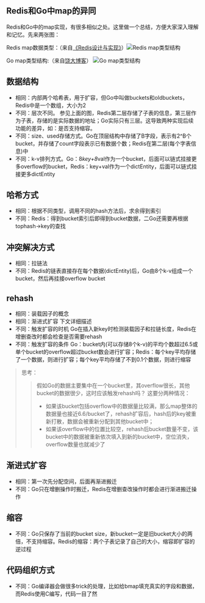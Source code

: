 ## Redis和Go中map的异同

Redis和Go中的map实现，有很多相似之处。这里做一个总结，方便大家深入理解和记忆。先来两张图：

Redis map数据类型：（来自[《Redis设计与实现》](http://redisbook.com/index.html)）![Redis map类型结构](D:\www\Snail\Go专题系列\book\images\19f4f05e7b4dc9a0e1a2d631be8fb8b6.png)

Go map类型结构:（来自[饶大博客](https://qcrao.com/2019/05/22/dive-into-go-map/)）
![Go map类型结构](D:\www\Snail\Go专题系列\book\images\b0ee1586baa21740d2568debdfd27f9f.png)

## 数据结构

- 相同：内部两个哈希表，用于扩容，但Go中叫做buckets和oldbuckets，Redis中是一个数组，大小为2
- 不同：层次不同。 参见上面的图，Redis第二层存储了子表的信息，第三层作为子表，存储的是实际数据的地址；Go实际只有三层。这导致两种实现后续功能的差异，如：是否支持缩容。
- 不同：size、used存储方式。Go在顶层结构中存储了B字段，表示有2^B个bucket，并存储了count字段表示已有数据个数；Redis在第二层(每个字表信息)中
- 不同：k-v排列方式。Go：8*key+8*val作为一个bucket，后面可以链式挂接更多overflow的bucket，Redis：key+val作为一个dictEntity，后面可以链式挂接更多dictEntity

## 哈希方式

- 相同：根据不同类型，调用不同的hash方法后，求余得到索引
- 不同：Redis：得到bucket索引后即得到bucket数据，二Go还需要再根据tophash->key的查找

## 冲突解决方式

- 相同：拉链法
- 不同：Redis的链表直接存在每个数据(dictEntity)后，Go由8个k-v组成一个bucket，然后再挂接overflow bucket

## rehash

- 相同：装载因子的概念
- 相同：渐进式扩容 下文详细描述
- 不同：触发扩容的时机 Go在插入新key时检测装载因子和拉链长度，Redis在增删查改时都会检查是否需要rehash
- 不同：触发扩容的条件 Go：bucket内(可以存储8个k-v)的平均个数超过6.5或单个bucket的overflow超过bucket数会进行扩容；Redis：每个key平均存储了一个数据，则进行扩容；每个key平均存储了不到0.1个数据，则进行缩容

> 思考：
>
> > 假如Go的数据主要集中在一个bucket里，其overflow很长，其他bucket的数据很少，这时应该触发rehash吗？
> > 这要分两种情况：
> >
> > - 如果该bucket包括overflow中的数据量比较满，那么map整体的数据量也接近6.6/bucket了，rehash扩容后，hash后的key被重新打散，数据会被重新分配到其他bucket中；
> > - 如果该overflow中的位置比较空，rehash后bucket数量不变，该bucket中的数据被重新依次填入到新的bucket中，空位消失，overflow数量也就减少了

## 渐进式扩容

- 相同：第一次先分配空间，后面再渐进搬迁
- 不同：Go只在增删操作时搬迁，Redis在增删查改操作时都会进行渐进搬迁操作

## 缩容

- 不同：Go只保存了当前的bucket size，新bucket一定是旧bucket大小的两倍，不支持缩容。Redis的缩容：两个子表记录了自己的大小，缩容即扩容的逆过程

## 代码组织方式

- 不同：Go编译器会做很多trick的处理，比如给bmap填充真实的字段和数据，而Redis使用C编写，代码一目了然
